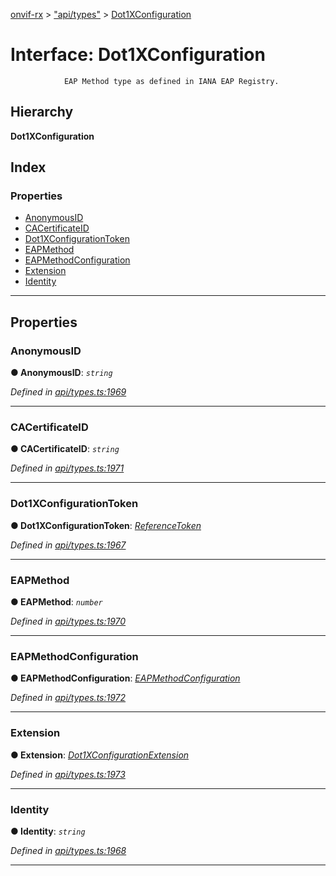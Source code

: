 [onvif-rx](../README.md) > ["api/types"](../modules/_api_types_.md) > [Dot1XConfiguration](../interfaces/_api_types_.dot1xconfiguration.md)

# Interface: Dot1XConfiguration

```
            EAP Method type as defined in IANA EAP Registry.
```

## Hierarchy

**Dot1XConfiguration**

## Index

### Properties

* [AnonymousID](_api_types_.dot1xconfiguration.md#anonymousid)
* [CACertificateID](_api_types_.dot1xconfiguration.md#cacertificateid)
* [Dot1XConfigurationToken](_api_types_.dot1xconfiguration.md#dot1xconfigurationtoken)
* [EAPMethod](_api_types_.dot1xconfiguration.md#eapmethod)
* [EAPMethodConfiguration](_api_types_.dot1xconfiguration.md#eapmethodconfiguration)
* [Extension](_api_types_.dot1xconfiguration.md#extension)
* [Identity](_api_types_.dot1xconfiguration.md#identity)

---

## Properties

<a id="anonymousid"></a>

###  AnonymousID

**● AnonymousID**: *`string`*

*Defined in [api/types.ts:1969](https://github.com/patrickmichalina/onvif-rx/blob/d62cee9/src/api/types.ts#L1969)*

___
<a id="cacertificateid"></a>

###  CACertificateID

**● CACertificateID**: *`string`*

*Defined in [api/types.ts:1971](https://github.com/patrickmichalina/onvif-rx/blob/d62cee9/src/api/types.ts#L1971)*

___
<a id="dot1xconfigurationtoken"></a>

###  Dot1XConfigurationToken

**● Dot1XConfigurationToken**: *[ReferenceToken](../modules/_api_types_.md#referencetoken)*

*Defined in [api/types.ts:1967](https://github.com/patrickmichalina/onvif-rx/blob/d62cee9/src/api/types.ts#L1967)*

___
<a id="eapmethod"></a>

###  EAPMethod

**● EAPMethod**: *`number`*

*Defined in [api/types.ts:1970](https://github.com/patrickmichalina/onvif-rx/blob/d62cee9/src/api/types.ts#L1970)*

___
<a id="eapmethodconfiguration"></a>

###  EAPMethodConfiguration

**● EAPMethodConfiguration**: *[EAPMethodConfiguration](_api_types_.eapmethodconfiguration.md)*

*Defined in [api/types.ts:1972](https://github.com/patrickmichalina/onvif-rx/blob/d62cee9/src/api/types.ts#L1972)*

___
<a id="extension"></a>

###  Extension

**● Extension**: *[Dot1XConfigurationExtension](_api_types_.dot1xconfigurationextension.md)*

*Defined in [api/types.ts:1973](https://github.com/patrickmichalina/onvif-rx/blob/d62cee9/src/api/types.ts#L1973)*

___
<a id="identity"></a>

###  Identity

**● Identity**: *`string`*

*Defined in [api/types.ts:1968](https://github.com/patrickmichalina/onvif-rx/blob/d62cee9/src/api/types.ts#L1968)*

___

